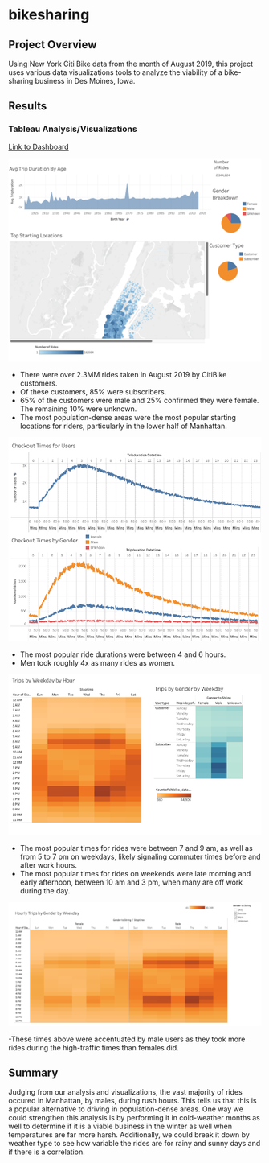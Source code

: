 # bikesharing

## Project Overview
Using New York Citi Bike data from the month of August 2019, this project uses various data visualizations tools to analyze the viability of a bike-sharing business in Des Moines, Iowa.

## Results
### Tableau Analysis/Visualizations
[Link to Dashboard](https://public.tableau.com/views/NYCCitibikeAnalysis_16484096069200/NYCCitibikeStory?:language=en-US&publish=yes&:display_count=n&:origin=viz_share_link)

![First Slide](Images/Slife_1_Screenshot.png)

- There were over 2.3MM rides taken in August 2019 by CitiBike customers.
- Of these customers, 85% were subscribers.
- 65% of the customers were male and 25% confirmed they were female. The remaining 10% were unknown.
- The most population-dense areas were the most popular starting locations for riders, particularly in the lower half of Manhattan.

![First Slide](Images/Slide_2_Screenshot.png)

- The most popular ride durations were between 4 and 6 hours.
- Men took roughly 4x as many rides as women.

![First Slide](Images/Slide_3_Screenshot.png)

- The most popular times for rides were between 7 and 9 am, as well as from 5 to 7 pm on weekdays, likely signaling commuter times before and after work hours.
- The most popular times for rides on weekends were late morning and early afternoon, between 10 am and 3 pm, when many are off work during the day.

![First Slide](Images/Slide_4_Screenshot.png)

-These times above were accentuated by male users as they took more rides during the high-traffic times than females did.

## Summary
Judging from our analysis and visualizations, the vast majority of rides occured in Manhattan, by males, during rush hours. This tells us that this is a popular alternative to driving in population-dense areas. One way we could strengthen this analysis is by performing it in cold-weather months as well to determine if it is a viable business in the winter as well when temperatures are far more harsh. Additionally, we could break it down by weather type to see how variable the rides are for rainy and sunny days and if there is a correlation.
